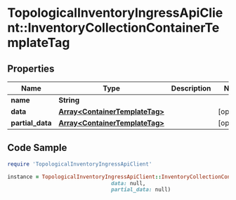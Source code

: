 # TopologicalInventoryIngressApiClient::InventoryCollectionContainerTemplateTag

## Properties

Name | Type | Description | Notes
------------ | ------------- | ------------- | -------------
**name** | **String** |  | 
**data** | [**Array&lt;ContainerTemplateTag&gt;**](ContainerTemplateTag.md) |  | [optional] 
**partial_data** | [**Array&lt;ContainerTemplateTag&gt;**](ContainerTemplateTag.md) |  | [optional] 

## Code Sample

```ruby
require 'TopologicalInventoryIngressApiClient'

instance = TopologicalInventoryIngressApiClient::InventoryCollectionContainerTemplateTag.new(name: null,
                                 data: null,
                                 partial_data: null)
```


